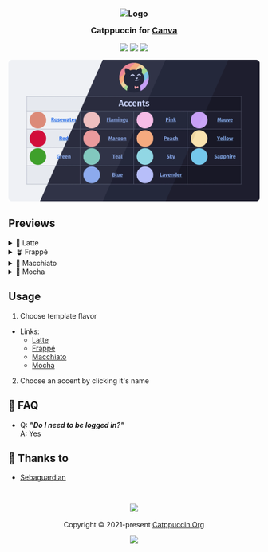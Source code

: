 <h3 align="center">
	<img src="https://raw.githubusercontent.com/catppuccin/catppuccin/main/assets/logos/exports/1544x1544_circle.png" width="100" alt="Logo"/><br/>
	<img src="https://raw.githubusercontent.com/catppuccin/catppuccin/main/assets/misc/transparent.png" height="30" width="0px"/>
	Catppuccin for <a href="https://www.canva.com/">Canva</a>
	<img src="https://raw.githubusercontent.com/catppuccin/catppuccin/main/assets/misc/transparent.png" height="30" width="0px"/>
</h3>

<p align="center">
	<a href="https://github.com/catppuccin/canva/stargazers"><img src="https://img.shields.io/github/stars/catppuccin/canva?colorA=363a4f&colorB=b7bdf8&style=for-the-badge"></a>
	<a href="https://github.com/catppuccin/canva/issues"><img src="https://img.shields.io/github/issues/catppuccin/canva?colorA=363a4f&colorB=f5a97f&style=for-the-badge"></a>
	<a href="https://github.com/catppuccin/canva/contributors"><img src="https://img.shields.io/github/contributors/catppuccin/canva?colorA=363a4f&colorB=a6da95&style=for-the-badge"></a>
</p>

<p align="center">
	<img src="/assets/preview.webp"/>
</p>

## Previews

<details>
<summary>🌻 Latte</summary>
<img src="/assets/latte.webp"/>
</details>
<details>
<summary>🪴 Frappé</summary>
<img src="/assets/frappe.webp"/>
</details>
<details>
<summary>🌺 Macchiato</summary>
<img src="/assets/macchiato.webp"/>
</details>
<details>
<summary>🌿 Mocha</summary>
<img src="/assets/mocha.webp"/>
</details>

## Usage

1. Choose template flavor
- Links:
  - [Latte](https://www.canva.com/design/DAGgauER4zY/BkNhrQfSwFDzNQGfcChBmQ/view?utm_content=DAGgauER4zY&utm_campaign=designshare&utm_medium=link2&utm_source=uniquelinks&utlId=he713ead819)
  - [Frappé](https://www.canva.com/design/DAGgak-UflQ/DPXDc5h7HWl3zBz_YWJs1g/view?utm_content=DAGgak-UflQ&utm_campaign=designshare&utm_medium=link2&utm_source=uniquelinks&utlId=h35fae29d8f)
  - [Macchiato](https://www.canva.com/design/DAGgat5JwdM/qdnYHPg2noYkHcHCKMPuXw/view?utm_content=DAGgat5JwdM&utm_campaign=designshare&utm_medium=link2&utm_source=uniquelinks&utlId=h664302c016)
  - [Mocha](https://www.canva.com/design/DAGgaiSw3mI/I6wrUU1WIWUCnVBq5U5iEg/view?utm_content=DAGgaiSw3mI&utm_campaign=designshare&utm_medium=link2&utm_source=uniquelinks&utlId=hfc8b1ead2c)
2. Choose an accent by clicking it's name


## 🙋 FAQ

- Q: **_"Do I need to be logged in?"_**\
  A: Yes

## 💝 Thanks to

- [Sebaguardian](https://github.com/Sebaguardian)

&nbsp;

<p align="center">
	<img src="https://raw.githubusercontent.com/catppuccin/catppuccin/main/assets/footers/gray0_ctp_on_line.svg?sanitize=true" />
</p>

<p align="center">
	Copyright &copy; 2021-present <a href="https://github.com/catppuccin" target="_blank">Catppuccin Org</a>
</p>

<p align="center">
	<a href="https://github.com/catppuccin/catppuccin/blob/main/LICENSE"><img src="https://img.shields.io/static/v1.svg?style=for-the-badge&label=License&message=MIT&logoColor=d9e0ee&colorA=363a4f&colorB=b7bdf8"/></a>
</p>
